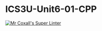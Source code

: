 # ICS3U-Unit6-01-CPP

[![Mr Coxall's Super Linter](https://github.com/CristianoSellitto/ICS3U-Unit6-01-CPP/workflows/Mr%20Coxall's%20Super%20Linter/badge.svg)](https://github.com/CristianoSellitto/ICS3U-Unit6-01-CPP/actions/)
